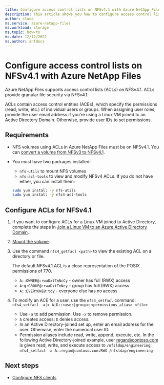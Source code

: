 ```yaml
---
title: Configure access control lists on NFSv4.1 with Azure NetApp Files | Microsoft Docs
description: This article shows you how to configure access control lists (ACLs) on NFSv4.1 with Azure NetApp Files.
author: sluce
ms.service: azure-netapp-files
ms.workload: storage
ms.topic: how-to
ms.date: 12/12/2022
ms.author: anfdocs
---
```

# Configure access control lists on NFSv4.1 with Azure NetApp Files

Azure NetApp Files supports access control lists (ACLs) on NFSv4.1. ACLs provide granular file security via NFSv4.1.

ACLs contain access control entities (ACEs), which specify the permissions (read, write, etc.) of individual users or groups. When assigning user roles, provide the user email address if you're using a Linux VM joined to an Active Directory Domain. Otherwise, provide user IDs to set permissions. 

## Requirements

- NFS volumes using ACLs in Azure NetApp Files must be on NFSv4.1. You can [convert a volume from NFSv3 to NFSv4.1](convert-nfsv3-nfsv41.md).

- You must have two packages installed:
    -  `nfs-utils` to mount NFS volumes 
    - `nfs-acl-tools` to view and modify NFSv4 ACLs. 
    If you do not have either, you can install them:
    ```bash
    sudo yum install -y nfs-utils
    sudo yum install -y nfs4-acl-tools
    ```

## Configure ACLs for NFSv4.1

1. If you want to configure ACLs for a Linux VM joined to Active Directory, complete the steps in [Join a Linux VM to an Azure Active Directory Domain](join-active-directory-domain.md).

1. [Mount the volume](azure-netapp-files-mount-unmount-volumes-for-virtual-machines.md).

1. Use the command `nfs4_getfacl <path>` to view the existing ACL on a directory or file.
    
    The default NFSv4.1 ACL is a close representation of the POSIX permissions of 770.
    - `A::OWNER@:rwaDxtTnNcCy` - owner has full (RWX) access
    - `A:g:GROUP@:rwaDxtTnNcy` - group has full (RWX) access
    - `A::EVERYONE@:tcy` - everyone else has no access

1. To modify an ACE for a user, use the `nfs4_setfacl` command: `nfs4_setfacl -a|x A|D::<user|group>:<permissions_alias> <file>`
    - Use `-a` to add permission. Use `-x` to remove permission.
    - `A` creates access; `D` denies access.
    - In an Active Directory-joined set up, enter an email address for the user. Otherwise, enter the numerical user ID.
    - Permission aliases include read, write, append, execute, etc.
    In the following Active Directory-joined example, user regan@contoso.com is given read, write, and execute access to `/nfsldap/engineering`:
    `nfs4_setfacl -a A::regan@contoso.com:RWX /nfsldap/engineering`

## Next steps

* [Configure NFS clients](configure-nfs-clients.md)
